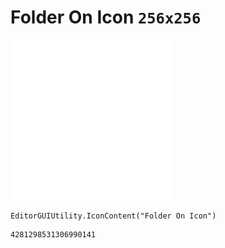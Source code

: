 # Folder On Icon `256x256`
<img src="/img/Folder%20On%20Icon.png" width=256 height=256>

``` CSharp
EditorGUIUtility.IconContent("Folder On Icon")
```
```
4281298531306990141
```
